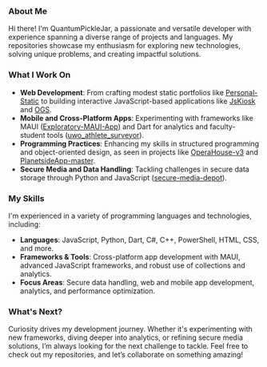 ### About Me

Hi there! I'm QuantumPickleJar, a passionate and versatile developer with experience spanning a diverse range of projects and languages. My repositories showcase my enthusiasm for exploring new technologies, solving unique problems, and creating impactful solutions.

### What I Work On
- **Web Development**: From crafting modest static portfolios like [Personal-Static](https://github.com/QuantumPickleJar/Personal-Static) to building interactive JavaScript-based applications like [JsKiosk](https://github.com/QuantumPickleJar/JsKiosk) and [OGS](https://github.com/QuantumPickleJar/OGS).
- **Mobile and Cross-Platform Apps**: Experimenting with frameworks like MAUI ([Exploratory-MAUI-App](https://github.com/QuantumPickleJar/Explatory-MAUI-App)) and Dart for analytics and faculty-student tools ([uwo_athlete_surveyor](https://github.com/QuantumPickleJar/uwo_athlete_surveyor)).
- **Programming Practices**: Enhancing my skills in structured programming and object-oriented design, as seen in projects like [OperaHouse-v3](https://github.com/QuantumPickleJar/OperaHouse-v3) and [PlanetsideApp-master](https://github.com/QuantumPickleJar/PlanetsideApp-master).
- **Secure Media and Data Handling**: Tackling challenges in secure data storage through Python and JavaScript ([secure-media-depot](https://github.com/QuantumPickleJar/secure-media-depot)).

### My Skills
I'm experienced in a variety of programming languages and technologies, including:
- **Languages**: JavaScript, Python, Dart, C#, C++, PowerShell, HTML, CSS, and more.
- **Frameworks & Tools**: Cross-platform app development with MAUI, advanced JavaScript frameworks, and robust use of collections and analytics.
- **Focus Areas**: Secure data handling, web and mobile app development, analytics, and performance optimization.

### What's Next?
Curiosity drives my development journey. Whether it's experimenting with new frameworks, diving deeper into analytics, or refining secure media solutions, I’m always looking for the next challenge to tackle.
Feel free to check out my repositories, and let’s collaborate on something amazing!
